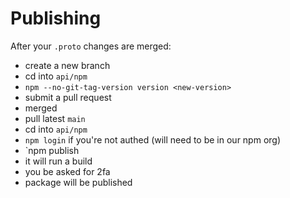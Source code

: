 # Publishing

After your `.proto` changes are merged:
- create a new branch
- cd into `api/npm`
- `npm --no-git-tag-version version <new-version>`
- submit a pull request
- merged
- pull latest `main`
- cd into `api/npm`
- `npm login` if you're not authed (will need to be in our npm org)
- `npm publish
- it will run a build
- you be asked for 2fa
- package will be published
